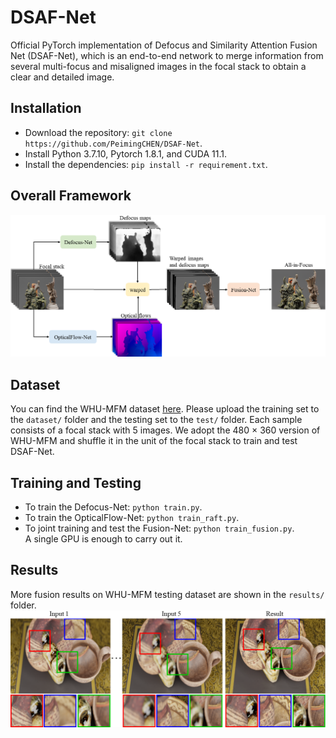 # DSAF-Net
Official PyTorch implementation of Defocus and Similarity Attention Fusion Net (DSAF-Net), which is an end-to-end network to merge information from several multi-focus and misaligned images in the focal stack to obtain a clear and detailed image.
## Installation
* Download the repository: `git clone https://github.com/PeimingCHEN/DSAF-Net`.<br>
* Install Python 3.7.10, Pytorch 1.8.1, and CUDA 11.1.
* Install the dependencies: `pip install -r requirement.txt`.<br>
## Overall Framework
<img src="https://github.com/PeimingCHEN/DSAF-Net/blob/main/models/Overall%20Framework.png" width="802"/><br/>
## Dataset
You can find the WHU-MFM dataset [here](https://github.com/PeimingCHEN/WHU-MFM-Dataset). Please upload the training set to the `dataset/` folder and the testing set to the `test/` folder. Each sample consists of a focal stack with 5 images. We adopt the 480 × 360 version of WHU-MFM and shuffle it in the unit of the focal stack to train and test DSAF-Net.
## Training and Testing
* To train the Defocus-Net: `python train.py`.<br>
* To train the OpticalFlow-Net: `python train_raft.py`.<br>
* To joint training and test the Fusion-Net: `python train_fusion.py`.<br>
A single GPU is enough to carry out it.<br>
## Results
More fusion results on WHU-MFM testing dataset are shown in the `results/` folder.<br>
<img src="https://github.com/PeimingCHEN/DSAF-Net/blob/main/results/result.png"/><br/>
